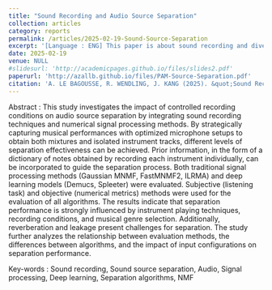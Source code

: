 ```yaml
---
title: "Sound Recording and Audio Source Separation"
collection: articles
category: reports
permalink: /articles/2025-02-19-Sound-Source-Separation
excerpt: '[Language : ENG] This paper is about sound recording and diverse algorithms used for separation sound sources from each other in complex musical scenes. It was written for our M2 ATIAM end of the year-project, carried out over the course of 1.5 months in 2025.'
date: 2025-02-19
venue: NULL
#slidesurl: 'http://academicpages.github.io/files/slides2.pdf'
paperurl: 'http://azallb.github.io/files/PAM-Source-Separation.pdf'
citation: 'A. LE BAGOUSSE, R. WENDLING, J. KANG (2025). &quot;Sound Recording and Audio Source Separation-M2 ATIAM Project report.&quot; Unpublished.'
---
```


Abstract : This study investigates the impact of controlled recording conditions on audio source separation by integrating sound recording techniques and numerical signal processing methods. By strategically capturing musical performances with optimized microphone setups to obtain both mixtures and isolated instrument tracks, different levels of separation effectiveness can be achieved. Prior information, in the form of a dictionary of notes obtained by recording each instrument individually, can be incorporated to guide the separation process. Both traditional signal processing methods (Gaussian MNMF, FastMNMF2, ILRMA) and deep learning models (Demucs, Spleeter) were evaluated. Subjective (listening task) and objective (numerical metrics) methods were used for the evaluation of all algorithms. The results indicate that separation performance is strongly influenced by instrument playing techniques, recording conditions, and musical genre selection. Additionally, reverberation and leakage present challenges for separation. The study further analyzes the relationship between evaluation methods, the differences between algorithms, and the impact of input configurations on separation performance.

Key-words : Sound recording, Sound source separation, Audio, Signal processing, Deep learning, Separation algorithms, NMF